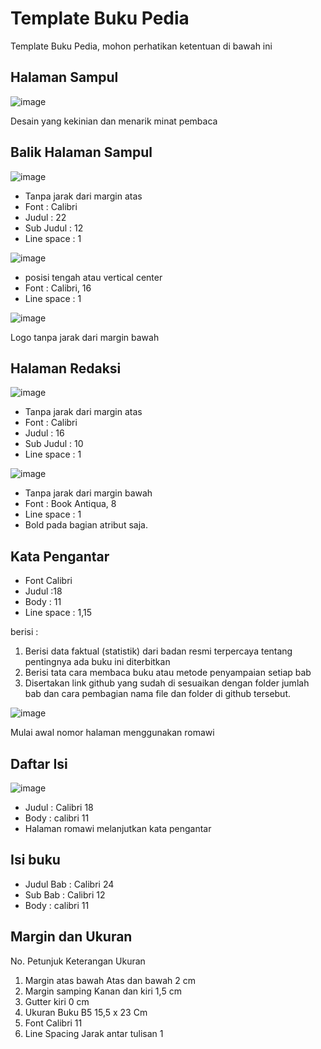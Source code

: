 # Template Buku Pedia

Template Buku Pedia, mohon perhatikan ketentuan di bawah ini

## Halaman Sampul

![image](https://user-images.githubusercontent.com/11188109/217132416-58a07f1e-6cd8-4b58-86fa-d3aa831a51a9.png)

Desain yang kekinian dan menarik minat pembaca

## Balik Halaman Sampul

![image](https://user-images.githubusercontent.com/11188109/217132564-a75b51c2-5816-4b95-878a-f06a8770e42c.png)

* Tanpa jarak dari margin atas
* Font : Calibri
* Judul : 22
* Sub Judul : 12
* Line space : 1

![image](https://user-images.githubusercontent.com/11188109/217132649-ec5c802e-8ee2-41d2-95e8-d686628c9fb1.png)

* posisi tengah atau vertical center
* Font : Calibri, 16
* Line space : 1

![image](https://user-images.githubusercontent.com/11188109/217132690-81e53b07-1de1-4ccc-ba20-a84c79991008.png)

Logo tanpa jarak dari margin bawah

## Halaman Redaksi

![image](https://user-images.githubusercontent.com/11188109/217132834-2f103ca8-ae2c-4dcb-9686-4467545b125f.png)

* Tanpa jarak dari margin atas
* Font : Calibri
* Judul : 16
* Sub Judul : 10
* Line space : 1

![image](https://user-images.githubusercontent.com/11188109/217132936-53875aac-f5c1-4a12-9a82-21ace28c7335.png)

* Tanpa jarak dari margin bawah
* Font : Book Antiqua, 8
* Line space : 1
* Bold pada bagian atribut saja.

## Kata Pengantar

* Font Calibri 
* Judul :18
* Body : 11
* Line space : 1,15

berisi :
1. Berisi data faktual (statistik) dari badan resmi terpercaya tentang pentingnya ada buku ini diterbitkan 
2. Berisi tata cara membaca buku atau metode penyampaian setiap bab
3. Disertakan link github yang sudah di sesuaikan dengan folder jumlah bab dan cara pembagian nama file dan folder di github tersebut.


![image](https://user-images.githubusercontent.com/11188109/217134185-5e01684c-3818-421b-9b90-6dd3356aeaa3.png)

Mulai awal nomor halaman menggunakan romawi

## Daftar Isi

![image](https://user-images.githubusercontent.com/11188109/217134335-3f011600-d938-48f2-8ca5-d9d2eb90eaaa.png)

* Judul : Calibri 18
* Body : calibri 11
* Halaman romawi melanjutkan kata pengantar

## Isi buku

* Judul Bab : Calibri 24
* Sub Bab : Calibri 12
* Body : calibri 11

## Margin dan Ukuran

No.	Petunjuk	Keterangan	Ukuran
1.	Margin atas bawah	Atas dan bawah	2 cm
2.	Margin samping	Kanan dan kiri	1,5 cm
3.	Gutter	kiri	0 cm
4.	Ukuran Buku	B5	15,5 x 23 Cm
5.	Font	Calibri	11
6.	Line Spacing	Jarak antar tulisan	1

